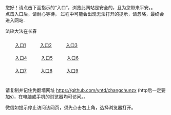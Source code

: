您好！请点击下面指示的“入口”，浏览此网站是安全的，且为您带来平安。。 <br/>
点击入口后，请耐心等待， 过程中可能会出现无法打开的提示，请忽略，最终会进入网站. </br>

法轮大法在长春<br/>
<div style="padding:10px"><a style="margin:20px" target="_blank" href="https://d1fnpacftweb3i.cloudfront.net/2Qpsp?vzbcdzh" id="ccLink1" rel="nofollow">入口1</a> <a target="_blank" style="margin:20px" href="https://d2m3q4nq8tqmuy.cloudfront.net/2Qpsp?qjgcfaad" id="ccLink2" rel="nofollow">入口2</a> <a style="margin:20px" target="_blank" href="https://d8vzyln5ptwaw.cloudfront.net/2Qpsp?bwgacjpv" id="ccLink3" rel="nofollow">入口3</a></div>

<div style="padding:10px" ><a style="margin:20px" target="_blank" href="https://d1fnpacftweb3i.cloudfront.net/2Qpsp?vzbcdzh" id="ccLink4" rel="nofollow">入口4</a> <a style="margin:20px" href="https://d2m3q4nq8tqmuy.cloudfront.net/2Qpsp?qjgcfaad" target="_blank" id="ccLink5" rel="nofollow">入口5</a> <a style="margin:20px" href="https://d8vzyln5ptwaw.cloudfront.net/2Qpsp?bwgacjpv" target="_blank" id="ccLink6" rel="nofollow">入口6</a></div>

<div style="padding:10px"><a style="margin:20px" target="_blank" href="https://d1fnpacftweb3i.cloudfront.net/2Qpsp?vzbcdzh" id="ccLink7" rel="nofollow">入口7</a> <a style="margin:20px" href="https://d2m3q4nq8tqmuy.cloudfront.net/2Qpsp?qjgcfaad" target="_blank" id="ccLink8" rel="nofollow">入口8</a> <a style="margin:20px" target="_blank" href="https://d8vzyln5ptwaw.cloudfront.net/2Qpsp?bwgacjpv" id="ccLink9" rel="nofollow">入口9</a></div>

<br/>



请复制并记住免翻墙网址 https://github.com/yntd/changchunzx (http后一定要加s)，在电脑或手机的浏览器均可访问。。<br/>

微信如提示停止访问该网页，须先点击右上角，选择浏览器打开。
